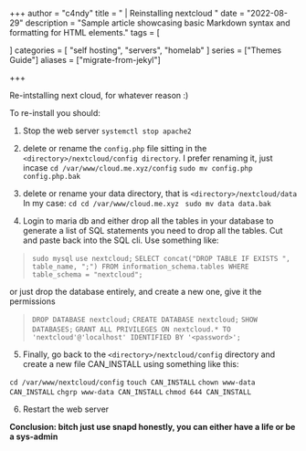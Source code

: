 +++
author = "c4ndy"
title = "<wiki> | Reinstalling nextcloud "
date = "2022-08-29"
description = "Sample article showcasing basic Markdown syntax and formatting for HTML elements."
tags = [
    
    
]
categories = [
    "self hosting",
    "servers",
    "homelab"
]
series = ["Themes Guide"]
aliases = ["migrate-from-jekyl"]

+++

Re-intstalling next cloud, for whatever reason :)

To re-install you should:

1. Stop the web server
	`systemctl stop apache2`

2. delete or rename the `config.php` file sitting in the `<directory>/nextcloud/config directory`. 
I prefer renaming it, just incase
	`cd /var/www/cloud.me.xyz/config`
	`sudo mv config.php config.php.bak `

3. delete or rename your data directory, that is `<directory>/nextcloud/data`
In my case: 
`cd cd /var/www/cloud.me.xyz `
`sudo mv data data.bak`

4. Login to maria db and either drop all the tables in your database to generate a list of SQL statements you need to drop all the tables. Cut and paste back into the SQL cli. Use something like:

>`sudo mysql`
> `use nextcloud;`
> `SELECT concat("DROP TABLE IF EXISTS ", table_name, ";")
 FROM information_schema.tables WHERE table_schema = "nextcloud";`
 
 or just drop the database entirely, and create a new one, give it the permissions
 
 >`DROP DATABASE nextcloud;`
 >`CREATE DATABASE nextcloud;`
> `SHOW DATABASES;`
> `GRANT ALL PRIVILEGES ON nextcloud.* TO 'nextcloud'@'localhost' IDENTIFIED BY '<password>';`


5. Finally, go back to the `<directory>/nextcloud/config` directory and create a new file CAN_INSTALL using something like this:

`cd /var/www/nextcloud/config`
`touch CAN_INSTALL`
`chown www-data CAN_INSTALL`
`chgrp www-data CAN_INSTALL`
`chmod 644 CAN_INSTALL`

6. Restart the web server



__Conclusion: bitch just use snapd honestly, you can either have a life or be a sys-admin__
